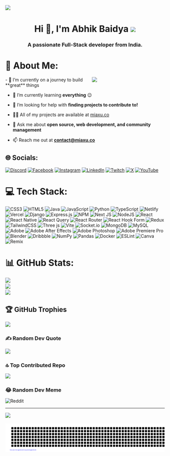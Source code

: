 
 ![](https://raw.githubusercontent.com/halfrost/halfrost/master/icons/header_.png)




<h1 align="center">Hi 👋, I'm Abhik Baidya <img src="https://media.giphy.com/media/12oufCB0MyZ1Go/giphy.gif" width="50"></h1>
<h3 align="center">A passionate Full-Stack developer from India.</h3>

# 💫 About Me:  
<img align='right' margin-bottom= '10' src="https://media.giphy.com/media/M9gbBd9nbDrOTu1Mqx/giphy.gif" width="230">    
- 🔭 I’m currently on a journey to build **great** things    

- 🌱 I’m currently learning **everything** 😉

- 🤝 I’m looking for help with **finding projects to contribute to!**   

- 👨‍💻 All of my projects are available at [miaxu.co](https://www.linkedin.com/in/abhik-baidya-4b04962b9/)

- 💬 Ask me about **open source, web development, and community management**

- 📫 Reach me out at **contact@miaxu.co**



## 🌐 Socials:
[![Discord](https://img.shields.io/badge/Discord-%237289DA.svg?logo=discord&logoColor=white)](https://discord.gg/https://discord.gg/pGFkzt7kw3) [![Facebook](https://img.shields.io/badge/Facebook-%231877F2.svg?logo=Facebook&logoColor=white)](https://facebook.com/hype.abhik) [![Instagram](https://img.shields.io/badge/Instagram-%23E4405F.svg?logo=Instagram&logoColor=white)](https://instagram.com/_07toji) [![LinkedIn](https://img.shields.io/badge/LinkedIn-%230077B5.svg?logo=linkedin&logoColor=white)](https://linkedin.com/in/abhik-baidya-4b04962b9) [![Twitch](https://img.shields.io/badge/Twitch-%239146FF.svg?logo=Twitch&logoColor=white)](https://twitch.tv/hyperop07) [![X](https://img.shields.io/badge/X-black.svg?logo=X&logoColor=white)](https://x.com/@Hyper_Abhik) [![YouTube](https://img.shields.io/badge/YouTube-%23FF0000.svg?logo=YouTube&logoColor=white)](https://youtube.com/@Hyper_7) 

# 💻 Tech Stack:
![CSS3](https://img.shields.io/badge/css3-%231572B6.svg?style=flat&logo=css3&logoColor=white) ![HTML5](https://img.shields.io/badge/html5-%23E34F26.svg?style=flat&logo=html5&logoColor=white) ![Java](https://img.shields.io/badge/java-%23ED8B00.svg?style=flat&logo=openjdk&logoColor=white) ![JavaScript](https://img.shields.io/badge/javascript-%23323330.svg?style=flat&logo=javascript&logoColor=%23F7DF1E) ![Python](https://img.shields.io/badge/python-3670A0?style=flat&logo=python&logoColor=ffdd54) ![TypeScript](https://img.shields.io/badge/typescript-%23007ACC.svg?style=flat&logo=typescript&logoColor=white) ![Netlify](https://img.shields.io/badge/netlify-%23000000.svg?style=flat&logo=netlify&logoColor=#00C7B7) ![Vercel](https://img.shields.io/badge/vercel-%23000000.svg?style=flat&logo=vercel&logoColor=white) ![Django](https://img.shields.io/badge/django-%23092E20.svg?style=flat&logo=django&logoColor=white) ![Express.js](https://img.shields.io/badge/express.js-%23404d59.svg?style=flat&logo=express&logoColor=%2361DAFB) ![NPM](https://img.shields.io/badge/NPM-%23CB3837.svg?style=flat&logo=npm&logoColor=white) ![Next JS](https://img.shields.io/badge/Next-black?style=flat&logo=next.js&logoColor=white) ![NodeJS](https://img.shields.io/badge/node.js-6DA55F?style=flat&logo=node.js&logoColor=white) ![React](https://img.shields.io/badge/react-%2320232a.svg?style=flat&logo=react&logoColor=%2361DAFB) ![React Native](https://img.shields.io/badge/react_native-%2320232a.svg?style=flat&logo=react&logoColor=%2361DAFB) ![React Query](https://img.shields.io/badge/-React%20Query-FF4154?style=flat&logo=react%20query&logoColor=white) ![React Router](https://img.shields.io/badge/React_Router-CA4245?style=flat&logo=react-router&logoColor=white) ![React Hook Form](https://img.shields.io/badge/React%20Hook%20Form-%23EC5990.svg?style=flat&logo=reacthookform&logoColor=white) ![Redux](https://img.shields.io/badge/redux-%23593d88.svg?style=flat&logo=redux&logoColor=white) ![TailwindCSS](https://img.shields.io/badge/tailwindcss-%2338B2AC.svg?style=flat&logo=tailwind-css&logoColor=white) ![Three js](https://img.shields.io/badge/threejs-black?style=flat&logo=three.js&logoColor=white) ![Vite](https://img.shields.io/badge/vite-%23646CFF.svg?style=flat&logo=vite&logoColor=white) ![Socket.io](https://img.shields.io/badge/Socket.io-black?style=flat&logo=socket.io&badgeColor=010101) ![MongoDB](https://img.shields.io/badge/MongoDB-%234ea94b.svg?style=flat&logo=mongodb&logoColor=white) ![MySQL](https://img.shields.io/badge/mysql-%2300000f.svg?style=flat&logo=mysql&logoColor=white) ![Adobe](https://img.shields.io/badge/adobe-%23FF0000.svg?style=flat&logo=adobe&logoColor=white) ![Adobe After Effects](https://img.shields.io/badge/Adobe%20After%20Effects-9999FF.svg?style=flat&logo=Adobe%20After%20Effects&logoColor=white) ![Adobe Photoshop](https://img.shields.io/badge/adobe%20photoshop-%2331A8FF.svg?style=flat&logo=adobe%20photoshop&logoColor=white) ![Adobe Premiere Pro](https://img.shields.io/badge/Adobe%20Premiere%20Pro-9999FF.svg?style=flat&logo=Adobe%20Premiere%20Pro&logoColor=white) ![Blender](https://img.shields.io/badge/blender-%23F5792A.svg?style=flat&logo=blender&logoColor=white) ![Dribbble](https://img.shields.io/badge/Dribbble-EA4C89?style=flat&logo=dribbble&logoColor=white) ![NumPy](https://img.shields.io/badge/numpy-%23013243.svg?style=flat&logo=numpy&logoColor=white) ![Pandas](https://img.shields.io/badge/pandas-%23150458.svg?style=flat&logo=pandas&logoColor=white) ![Docker](https://img.shields.io/badge/docker-%230db7ed.svg?style=flat&logo=docker&logoColor=white) ![ESLint](https://img.shields.io/badge/ESLint-4B3263?style=flat&logo=eslint&logoColor=white) ![Canva](https://img.shields.io/badge/Canva-%2300C4CC.svg?style=flat&logo=Canva&logoColor=white) ![Remix](https://img.shields.io/badge/remix-%23000.svg?style=flat&logo=remix&logoColor=white)
# 📊 GitHub Stats:
![](https://github-readme-stats.vercel.app/api?username=07HypeR&theme=tokyonight&hide_border=true&include_all_commits=false&count_private=false)<br/>
![](https://github-readme-streak-stats.herokuapp.com/?user=07HypeR&theme=tokyonight&hide_border=true)<br/>
![](https://github-readme-stats.vercel.app/api/top-langs/?username=07HypeR&theme=tokyonight&hide_border=true&include_all_commits=false&count_private=false&layout=compact)

## 🏆 GitHub Trophies
![](https://github-profile-trophy.vercel.app/?username=07HypeR&theme=tokyonight&no-frame=true&no-bg=false&margin-w=4)

### ✍️ Random Dev Quote
![](https://quotes-github-readme.vercel.app/api?type=horizontal&theme=tokyonight)

### 🔝 Top Contributed Repo
![](https://github-contributor-stats.vercel.app/api?username=07HypeR&limit=5&theme=tokyonight&combine_all_yearly_contributions=true)

### 😂 Random Dev Meme
  ![Reddit](https://i.redd.it/5izq2xc8j2xa1.jpg)

---
[![](https://visitcount.itsvg.in/api?id=07HypeR&icon=4&color=9)](https://visitcount.itsvg.in)

![gitartwork](gitartwork.svg)


